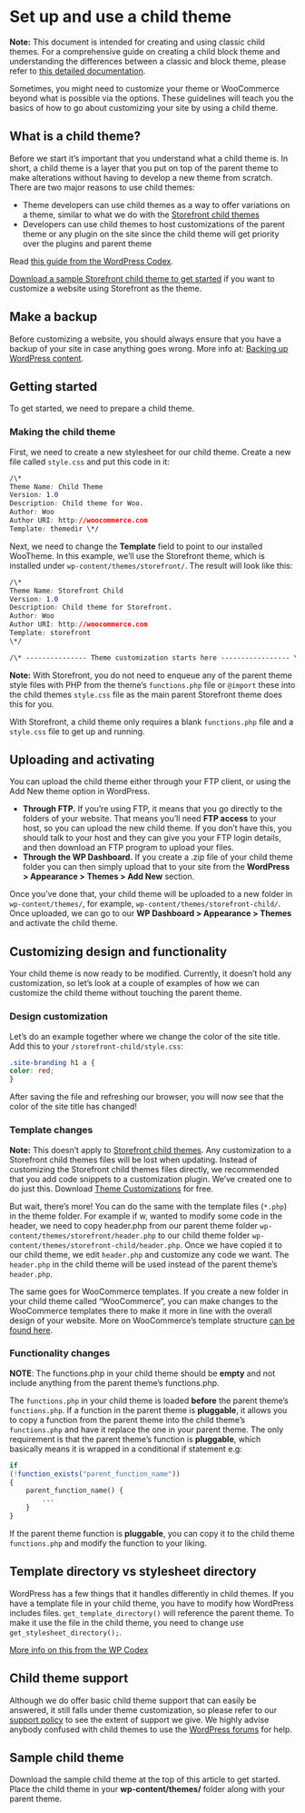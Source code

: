 # Set up and use a child theme

**Note:** This document is intended for creating and using classic child themes. For a comprehensive guide on creating a child block theme and understanding the differences between a classic and block theme, please refer to [this detailed documentation](https://learn.wordpress.org/lesson-plan/create-a-basic-child-theme-for-block-themes/).


Sometimes, you might need to customize your theme or WooCommerce beyond what is possible via the options. These guidelines will teach you the basics of how to go about customizing your site by using a child theme.

## What is a child theme?

Before we start it’s important that you understand what a child theme is. In short, a child theme is a layer that you put on top of the parent theme to make alterations without having to develop a new theme from scratch. There are two major reasons to use child themes:

- Theme developers can use child themes as a way to offer variations on a theme, similar to what we do with the [Storefront child themes](https://woocommerce.com/product-category/themes/storefront-child-theme-themes/)
- Developers can use child themes to host customizations of the parent theme or any plugin on the site since the child theme will get priority over the plugins and parent theme

Read [this guide from the WordPress Codex](http://codex.wordpress.org/Child_Themes).

[Download a sample Storefront child theme to get started](https://github.com/stuartduff/storefront-child-theme) if you want to customize a website using Storefront as the theme.

## Make a backup

Before customizing a website, you should always ensure that you have a backup of your site in case anything goes wrong. More info at: [Backing up WordPress content](https://woocommerce.com/document/backup-wordpress-content/).

## Getting started

To get started, we need to prepare a child theme.

### Making the child theme

First, we need to create a new stylesheet for our child theme. Create a new file called `style.css` and put this code in it:

```css
/\*
Theme Name: Child Theme
Version: 1.0
Description: Child theme for Woo.
Author: Woo
Author URI: http://woocommerce.com
Template: themedir \*/
```

Next, we need to change the **Template** field to point to our installed WooTheme. In this example, we’ll use the Storefront theme, which is installed under `wp-content/themes/storefront/`. The result will look like this:

```css
/\*
Theme Name: Storefront Child
Version: 1.0
Description: Child theme for Storefront.
Author: Woo
Author URI: http://woocommerce.com
Template: storefront
\*/

/\* --------------- Theme customization starts here ----------------- \*/
```

**Note:** With Storefront, you do not need to enqueue any of the parent theme style files with PHP from the theme’s `functions.php` file or `@import` these into the child themes `style.css` file as the main parent Storefront theme does this for you.

With Storefront, a child theme only requires a blank `functions.php` file and a `style.css` file to get up and running.

## Uploading and activating

You can upload the child theme either through your FTP client, or using the Add New theme option in WordPress.

- **Through FTP.** If you’re using FTP, it means that you go directly to the folders of your website. That means you’ll need **FTP access** to your host, so you can upload the new child theme. If you don’t have this, you should talk to your host and they can give you your FTP login details, and then download an FTP program to upload your files.
- **Through the WP Dashboard.** If you create a .zip file of your child theme folder you can then simply upload that to your site from the **WordPress > Appearance > Themes > Add New** section.

Once you’ve done that, your child theme will be uploaded to a new folder in `wp-content/themes/`, for example, `wp-content/themes/storefront-child/`. Once uploaded, we can go to our **WP Dashboard > Appearance > Themes** and activate the child theme.

## Customizing design and functionality

Your child theme is now ready to be modified. Currently, it doesn’t hold any customization, so let’s look at a couple of examples of how we can customize the child theme without touching the parent theme.

### Design customization

Let’s do an example together where we change the color of the site title. Add this to your `/storefront-child/style.css`:

```css
.site-branding h1 a {
color: red;
}
```

After saving the file and refreshing our browser, you will now see that the color of the site title has changed!


### Template changes

**Note:** This doesn’t apply to [Storefront child themes](https://woocommerce.com/product-category/themes/storefront-child-theme-themes/). Any customization to a Storefront child themes files will be lost when updating. Instead of customizing the Storefront child themes files directly, we recommended that you add code snippets to a customization plugin. We’ve created one to do just this. Download [Theme Customizations](https://github.com/woocommerce/theme-customisations) for free.

But wait, there’s more! You can do the same with the template files (`*.php`) in the theme folder. For example if w, wanted to modify some code in the header, we need to copy header.php from our parent theme folder `wp-content/themes/storefront/header.php` to our child theme folder `wp-content/themes/storefront-child/header.php`. Once we have copied it to our child theme, we edit `header.php` and customize any code we want. The `header.php` in the child theme will be used instead of the parent theme’s `header.php`.

The same goes for WooCommerce templates. If you create a new folder in your child theme called “WooCommerce”, you can make changes to the WooCommerce templates there to make it more in line with the overall design of your website. More on WooCommerce’s template structure [can be found here](https://woocommerce.com/document/template-structure/).

### Functionality changes

**NOTE**: The functions.php in your child theme should be **empty** and not include anything from the parent theme’s functions.php.

The `functions.php` in your child theme is loaded **before** the parent theme’s `functions.php`. If a function in the parent theme is **pluggable**, it allows you to copy a function from the parent theme into the child theme’s `functions.php` and have it replace the one in your parent theme. The only requirement is that the parent theme’s function is **pluggable**, which basically means it is wrapped in a conditional if statement e.g:

```php
if 
(!function_exists("parent_function_name")) 
{
    parent_function_name() {
        ...
    }
}
```

If the parent theme function is **pluggable**, you can copy it to the child theme `functions.php` and modify the function to your liking.

## Template directory vs stylesheet directory

WordPress has a few things that it handles differently in child themes. If you have a template file in your child theme, you have to modify how WordPress includes files. `get_template_directory()` will reference the parent theme. To make it use the file in the child theme, you need to change use `get_stylesheet_directory();`.

[More info on this from the WP Codex](https://codex.wordpress.org/Child_Themes#Referencing_.2F_Including_Files_in_Your_Child_Theme)

## Child theme support

Although we do offer basic child theme support that can easily be answered, it still falls under theme customization, so please refer to our [support policy](http://woocommerce.com/support-policy/) to see the extent of support we give. We highly advise anybody confused with child themes to use the [WordPress forums](http://wordpress.org/support/) for help.

## Sample child theme

Download the sample child theme at the top of this article to get started. Place the child theme in your **wp-content/themes/** folder along with your parent theme.
